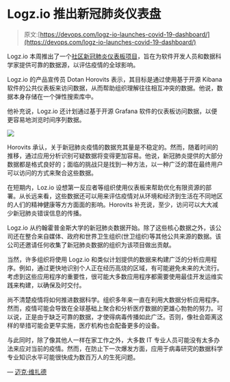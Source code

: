 # Logz.io 推出新冠肺炎仪表盘

> 原文:[https://devops.com/logz-io-launches-covid-19-dashboard/](https://devops.com/logz-io-launches-covid-19-dashboard/)

Logz.io 本周推出了一个[社区新冠肺炎仪表板项目](https://logz.io/blog/community-covid-19-dashboard-project/)，旨在为软件开发人员和数据科学家提供可靠的数据源，以评估疫情的全球影响。

Logz.io 的产品宣传员 Dotan Horovits 表示，其目标是通过使用基于开源 Kibana 软件的公共仪表板来访问数据，从而帮助组织理解往往相互冲突的数据。他说，数据本身存储在一个弹性搜索库中。

他补充说，Logz.io 还计划通过基于开源 Grafana 软件的仪表板访问数据，以便更容易地浏览时间序列数据。

![](../Images/77e35a3bf16ab96ee34d18502ef9ffd6.png)

Horovits 承认，关于新冠肺炎疫情的数据充其量是不稳定的。然而，随着时间的推移，通过应用分析识别可疑数据将变得更加容易。他说，新冠肺炎提供的大部分数据都是格式良好的；面临的挑战只是找到一种方法，以一种广泛的潜在最终用户可以访问的方式来聚合这些数据。

在短期内，Loz.io 设想第一反应者等组织使用仪表板来帮助优化有限资源的部署。从长远来看，这些数据还可以用来评估疫情对从环境和经济到生活在不同地区的人们的精神健康等方方面面的影响。Horovits 补充说，至少，访问可以大大减少新冠肺炎错误信息的传播。

Logz.io 从约翰霍普金斯大学的新冠肺炎数据开始。除了这些核心数据之外，该公司还在整合来自媒体、政府和世界卫生组织(世卫组织)等其他公共来源的数据。该公司还邀请任何收集了新冠肺炎数据的组织为该项目做出贡献。

当然，许多组织将使用 Logz.io 和类似计划提供的数据来构建广泛的分析应用程序。例如，通过更快地识别个人正在经历高烧的区域，有可能避免未来的大流行。考虑到这些应用程序的重要性，很可能大多数应用程序都需要使用最佳开发运维实践来构建，以确保及时交付。

尚不清楚疫情将如何推进数据科学。组织多年来一直在利用大数据分析应用程序。然而，疫情可能会导致在全球基础上聚合和分析医疗数据的更雄心勃勃的努力。可以说，正是由于缺乏可靠的数据，才使得病毒传播如此广泛。否则，像社会距离这样的举措可能会更早实施，医疗机构也会配备更多的设备。

与此同时，除了像其他人一样在家工作之外，大多数 IT 专业人员可能没有太多办法来应对当前的疫情。然而，在防止下一次爆发方面，应用于病毒研究的数据科学专业知识水平可能很快成为数百万人的生死问题。

— [迈克·维扎德](https://devops.com/author/mike-vizard/)